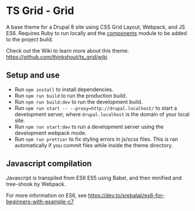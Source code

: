 # TS Grid - Grid

A base theme for a Drupal 8 site using CSS Grid Layout, Webpack, and JS ES6.
Requires Ruby to run locally and the
[components](https://www.drupal.org/project/components) module to be added to
the project build.

Check out the Wiki to learn more about this theme:
https://github.com/thinkshout/ts_grid/wiki

## Setup and use

- Run `npm install` to install dependencies.
- Run `npm run build` to run the production build.
- Run `npm run build:dev` to run the development build.
- Run `npm run start -- --proxy=http://drupal.localhost/` to start a
  development server, where `drupal.localhost` is the domain of your local site.
- Run `npm run start:dev` to run a development server using the development
  webpack mode.
- Run `npm run prettier` to fix styling errors in js/scss files. This is ran
  automatically if you commit files while inside the theme directory.

## Javascript compilation

Javascript is transpiled from ES6 ES5 using Babel, and then minified and
tree-shook by Webpack.

For more information on ES6, see https://dev.to/srebalaji/es6-for-beginners-with-example-c7
